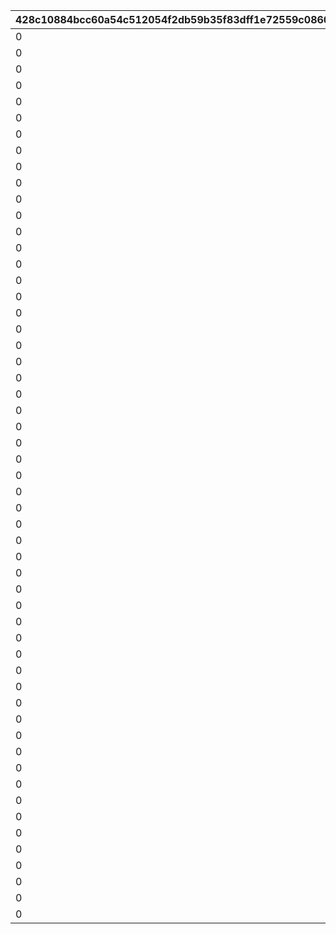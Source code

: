 |428c10884bcc60a54c512054f2db59b35f83dff1e72559c08604c0d5771e520d|165e603f3ab73479a9aa865bb4396098591e2661d95d09ae160af00ed985b847|fcf9ef3648193cbe865818c1a9d9b1bfbce3c378ada6fb917db4953522279e6d|e184bce44a26ce502e586d847deef147e067e5c0d14bec75134d11fcb57c5077|0d2719087ee97132d9847ee9b3785edb5bb4afdee98a824365416ef92a7bf2c7|9c8345f9b6e9b617b75913ed3e4a40d7fa48984754371b7ce0aef0684a449dfc|22bf5fdfcfda145d7bba90908df67a82ead1fc7162907ef60c81b79273c6f031|b74c5f95038ee07efef019eec7052c446ecad33281c538c0471f672fa2a5900c|917ec11c78770c74d598e894a340fc426744e59d14c8304d82f0ed6a5087eff8|c6167685c48993262ffd783e1229edfde65666b0b759b63b1250a63b36627ea6|93cab07ff7a91c3ab35717737a62fbd68a9d0eebcef4aa94c21dc249c56fd4b6|0ecd3097122760e691c76f29f96c26034891fc203d13dfb2c91308010a936397|fbe5de8cd9235481014c4a25cb4732f39b0e4b27ed59f8daf3e5b7bc808f6fb1|
| --- | --- | --- | --- | --- | --- | --- | --- | --- | --- | --- | --- | --- |
|0|0|5032|20001|2018/03/31 15:00:00|0|-6|1|0|2020/03/16 15:00:00|0|2030/04/19 15:00:00|10001|
|0|0|8135|20002|2018/04/30 15:00:00|0|-3|1|0|2020/04/15 15:00:00|0|2030/04/19 15:00:00|10002|
|0|0|201|20003|2018/05/25 16:00:00|0|-8|1|0|2020/05/15 15:00:00|0|2030/04/19 15:00:00|10003|
|0|0|3394|20004|2018/06/30 12:00:00|0|-5|1,2|0|2020/06/19 15:00:00|0|2030/04/19 15:00:00|10004|
|0|0|3060|20005|2018/07/31 12:00:00|0|-3|1,4|0|2020/07/20 15:00:00|0|2030/04/19 15:00:00|10005|
|0|0|1412|20006|2018/08/31 12:00:00|0|-5|1|0|2020/08/19 15:00:00|0|2030/04/19 15:00:00|10006|
|0|0|3481|20007|2018/09/30 12:00:00|0|-2|1,5|0|2020/09/23 15:00:00|0|2030/04/19 15:00:00|10007|
|0|0|3490|20008|2018/10/31 12:00:00|0|-3|1|0|2020/10/19 15:00:00|0|2030/04/19 15:00:00|10008|
|0|0|5402|20009|2018/11/30 12:00:00|0|0|1,6|0|2020/11/24 15:00:00|0|2030/04/19 15:00:00|10009|
|0|0|2192|20010|2018/12/31 12:00:00|0|-5|1,7|0|2020/12/22 15:00:00|0|2030/04/19 15:00:00|10010|
|0|0|5034|20011|2019/01/31 12:00:00|0|0|1,8|0|2021/01/25 15:00:00|0|2030/04/19 15:00:00|10011|
|0|0|402|20012|2019/02/22 15:00:00|0|-5|1|0|2021/02/18 15:00:00|0|2030/04/19 15:00:00|10012|
|0|0|22|20013|2019/03/31 15:00:00|0|-5|1,9|0|2021/03/23 15:00:00|0|2030/04/19 15:00:00|10013|
|0|0|2174|20014|2019/04/30 12:00:00|0|-8|1|0|2021/04/16 15:00:00|0|2030/04/19 15:00:00|10015|
|0|0|2222|20015|2019/06/30 15:00:00|0|3|1,10|0|2021/05/18 15:00:00|0|2030/04/19 15:00:00|10019|
|0|0|6040|20016|2019/07/31 12:00:00|0|0|1,11|0|2021/06/18 15:00:00|0|2030/04/19 15:00:00|10021|
|0|0|6481|20017|2019/08/31 12:00:00|0|-4|1|0|2021/07/16 15:00:00|0|2030/04/19 15:00:00|10023|
|0|0|8134|20018|2019/09/30 12:00:00|0|0|1,12|0|2021/08/16 15:00:00|0|2030/04/19 15:00:00|10025|
|0|0|3420|20019|2019/10/31 12:00:00|0|-2|1|0|2021/09/16 15:00:00|0|2030/04/19 15:00:00|10027|
|0|0|5283|20020|2019/11/30 12:00:00|0|-5|1,13|0|2021/10/19 15:00:00|0|2030/04/19 15:00:00|10029|
|0|0|1311|20021|2019/12/31 12:00:00|0|-4|1,14|0|2021/11/16 15:00:00|0|2030/04/19 15:00:00|10031|
|0|0|6055|20022|2020/01/31 12:00:00|0|-7|1,15|0|2021/12/16 15:00:00|0|2030/04/19 15:00:00|10033|
|0|0|2022|20023|2020/03/31 12:00:00|0|-5|1|0|2022/01/17 15:00:00|0|2030/04/19 15:00:00|10038|
|0|0|6011|20024|2020/04/24 15:00:00|0|-10|1|0|2022/02/18 15:00:00|0|2030/04/19 15:00:00|10040|
|0|0|5221|20025|2020/05/25 15:00:00|0|-5|1,16|0|2022/03/17 15:00:00|0|2030/04/19 15:00:00|10042|
|0|0|3040|20026|2020/06/30 12:00:00|0|10|1,17|0|2022/04/18 15:00:00|0|2030/04/19 15:00:00|10044|
|0|0|6120|20027|2020/07/31 12:00:00|0|10|1,18|0|2022/05/18 15:00:00|0|2030/04/19 15:00:00|10046|
|0|0|5033|20028|2020/08/31 12:00:00|0|-5|1|0|2022/06/16 15:00:00|0|2030/04/19 15:00:00|10048|
|0|0|5151|20029|2020/09/30 12:00:00|0|0|1,19|0|2022/07/19 8:00:00|0|2030/04/19 15:00:00|10050|
|0|0|6056|20030|2020/10/31 12:00:00|0|-8|1|0|2022/08/16 15:00:00|0|2030/04/19 15:00:00|10052|
|0|0|3351|20031|2020/11/30 12:00:00|0|0|1,20|0|2022/09/17 15:00:00|0|2030/04/19 15:00:00|10054|
|0|0|2191|20032|2020/12/31 12:00:00|0|0|1,21|0|2022/10/16 15:00:00|0|2030/04/19 15:00:00|10056|
|0|0|1122|20033|2021/01/31 12:00:00|0|0|1,22|0|2022/11/17 15:00:00|0|2030/04/19 15:00:00|10058|
|0|20033|1123|20034|2021/02/10 12:00:00|0|0|1,22|0|2022/11/17 15:00:00|0|2030/04/19 15:00:00|10059|
|0|0|2194|20035|2021/02/28 12:00:00|0|12|1,23|0|2022/12/19 15:00:00|0|2030/04/19 15:00:00|10061|
|0|0|5010|20036|2021/02/28 12:00:00|0|0|1|0|2023/01/16 15:00:00|0|2030/04/19 15:00:00|10064|
|0|0|144|20037|2021/04/30 12:00:00|0|0|1|0|2023/02/16 15:00:00|0|2030/04/19 15:00:00|10066|
|0|0|121|20038|2021/05/31 12:00:00|0|0|1,24|0|2023/03/16 15:00:00|0|2030/04/19 15:00:00|10068|
|0|0|394|20039|2021/06/30 12:00:00|0|0|1|0|2023/04/17 15:00:00|0|2030/04/19 15:00:00|10070|
|0|0|1082|20040|2021/07/31 12:00:00|0|0|1,25|0|2023/05/16 15:00:00|0|2030/04/19 15:00:00|10072|
|0|0|181|20041|2021/08/31 12:00:00|0|0|1|0|2023/06/16 15:00:00|0|2030/04/19 15:00:00|10074|
|0|0|5084|20042|2021/09/30 12:00:00|0|0|1,26|0|2023/07/18 15:00:00|0|2030/04/19 15:00:00|10076|
|0|0|6054|20043|2021/10/31 12:00:00|0|0|1|0|2023/08/18 15:00:00|0|2030/04/19 15:00:00|10078|
|0|0|6381|20044|2021/11/30 12:00:00|0|0|1,27|0|2023/09/19 15:00:00|0|2030/04/19 15:00:00|10080|
|0|0|2193|20045|2021/12/31 12:00:00|0|0|1,28|0|2023/10/16 15:00:00|0|2030/04/19 15:00:00|10082|
|0|0|8163|20046|2022/01/31 12:00:00|0|0|1|0|2023/11/16 15:00:00|0|2030/04/19 15:00:00|10084|
|0|20046|8164|20047|2022/02/07 12:00:00|0|0|1,29|0|2023/11/16 15:00:00|0|2030/04/19 15:00:00|10085|
|0|0|2201|20048|2022/02/28 12:00:00|0|0|1|0|2023/12/18 15:00:00|0|2030/04/19 15:00:00|10088|
|0|0|430|20049|2022/03/31 12:00:00|0|0|1|0|2024/01/17 15:00:00|0|2030/04/19 15:00:00|10090|
|0|0|351|20050|2022/04/30 12:00:00|0|0|1|0|2024/03/18 15:00:00|0|2030/04/19 15:00:00|10092|
|0|0|392|20051|2022/05/25 15:00:00|0|0|1,30|0|2024/04/18 15:00:00|0|2030/04/19 15:00:00|10094|
|0|0|3402|20052|2022/06/30 12:00:00|0|0|1,31|0|2024/06/17 15:00:00|0|2030/04/19 15:00:00|10096|
|0|0|8132|20053|2022/07/31 12:00:00|0|0|1,32|0|2024/07/16 15:00:00|0|2030/04/19 15:00:00|10098|
|0|0|6057|20054|2022/08/31 12:00:00|0|0|1|0|2024/08/16 15:00:00|0|2030/04/19 15:00:00|10100|
|0|0|5200|20055|2022/09/30 12:00:00|0|0|1,33|0|2024/09/17 15:00:00|0|2030/04/19 15:00:00|10102|